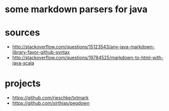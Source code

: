 # some markdown parsers for java

# sources
- http://stackoverflow.com/questions/15123543/any-java-markdown-library-favor-github-syntax
- http://stackoverflow.com/questions/19784525/markdown-to-html-with-java-scala

# projects
- https://github.com/rjeschke/txtmark
- https://github.com/sirthias/pegdown

